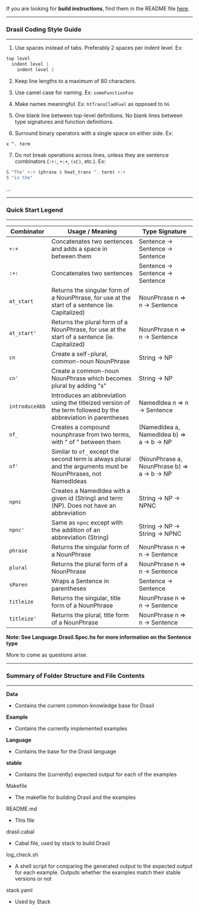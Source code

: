 If you are looking for **build instructions**, find them in the README file [here](https://github.com/JacquesCarette/literate-scientific-software).

--------------------------------------------------
### Drasil Coding Style Guide
--------------------------------------------------

1. Use spaces instead of tabs. Preferably 2 spaces per indent level. Ex:

```Haskell
top level
  indent level 1
    indent level 2
```
2. Keep line lengths to a maximum of 80 characters.

3. Use camel case for naming. Ex: `someFunctionFoo`

4. Make names meaningful. Ex: `htTransCladFuel` as opposed to `hG`

5. One blank line between top-level definitions. No blank lines between type signatures and function definitions.

6. Surround binary operators with a single space on either side. Ex:

`x ^. term`

7. Do not break operations across lines, unless they are sentence combinators (`:+:`, `+:+`, `(sC)`, etc.). Ex: 

```Haskell
S "The" +:+ (phrase $ heat_trans ^. term) +:+ 
S "is the"
```
...

-------------------------------------------------
### Quick Start Legend
-------------------------------------------------

| Combinator | Usage / Meaning | Type Signature |
|------------|-----------------|----------------|
| `+:+` | Concatenates two sentences and adds a space in between them | Sentence -> Sentence -> Sentence |
| `:+:` | Concatenates two sentences | Sentence -> Sentence -> Sentence |
| `at_start` | Returns the singular form of a NounPhrase, for use at the start of a sentence (ie. Capitalized) | NounPhrase n => n -> Sentence |
| `at_start'` | Returns the plural form of a NounPhrase, for use at the start of a sentence (ie. Capitalized) | NounPhrase n => n -> Sentence |
| `cn` | Create a self-plural, common-noun NounPhrase | String -> NP |
| `cn'` | Create a common-noun NounPhrase which becomes plural by adding "s" | String -> NP |
| `introduceAbb` | Introduces an abbreviation using the titleized version of the term followed by the abbreviation in parentheses | NamedIdea n => n -> Sentence |
| `of_` | Creates a compound nounphrase from two terms, with " of " between them | (NamedIdea a, NamedIdea b) => a -> b -> NP |
| `of'` | Similar to `of_` except the second term is always plural and the arguments must be NounPhrases, not NamedIdeas | (NounPhrase a, NounPhrase b) => a -> b -> NP |
| `npnc` | Creates a NamedIdea with a given id (String) and term (NP). Does not have an abbreviation | String -> NP -> NPNC |
| `npnc'` | Same as `npnc` except with the addition of an abbreviation (String) | String -> NP -> String -> NPNC |
| `phrase` | Returns the singular form of a NounPhrase | NounPhrase n => n -> Sentence |
| `plural` | Returns the plural form of a NounPhrase | NounPhrase n => n -> Sentence |
| `sParen` | Wraps a Sentence in parentheses | Sentence -> Sentence |
| `titleize` | Returns the singular, title form of a NounPhrase | NounPhrase n => n -> Sentence |
| `titleize'` | Returns the plural, title form of a NounPhrase | NounPhrase n => n -> Sentence |

**Note: See Language.Drasil.Spec.hs for more information on the Sentence type**

More to come as questions arise.

--------------------------------------------------
### Summary of Folder Structure and File Contents
--------------------------------------------------

**Data**
  - Contains the current common-knowledge base for Drasil
  
**Example**
  - Contains the currently implemented examples
  
**Language**
  - Contains the base for the Drasil language
  
**stable**
  - Contains the (currently) expected output for each of the examples
  
Makefile
  - The makefile for building Drasil and the examples

README.md
  - This file
  
drasil.cabal
  - Cabal file, used by stack to build Drasil
  
log_check.sh
  - A shell script for comparing the generated output to the expected output for each example. Outputs whether the examples match their stable versions or not
  
stack.yaml
  - Used by Stack
